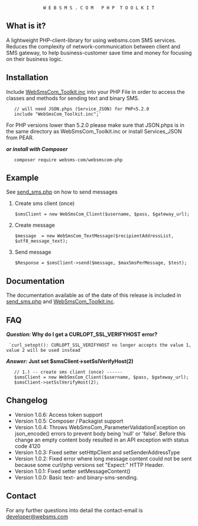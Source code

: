 
 
                  W E B S M S . C O M   P H P  T O O L K I T 


  What is it?
  -----------

  A lightweight PHP-client-library for using websms.com SMS services.
  Reduces the complexity of network-communication between client and SMS gateway, 
  to help business-customer save time and money for focusing on their business logic.
  
  Installation
  -------------------------

  Include  [WebSmsCom_Toolkit.inc](WebSmsCom_Toolkit.inc) into your PHP File in order to access the classes and methods for sending text and binary SMS.
  
       // will need JSON.phps (Service_JSON) for PHP<5.2.0
       include "WebSmsCom_Toolkit.inc";`
  
  For PHP versions lower than 5.2.0 please make sure that JSON.phps is in the same directory as WebSmsCom_Toolkit.inc or install Services_JSON from PEAR.
  
  __*or install with Composer*__
  
       composer require websms-com/websmscom-php
  
  
  Example
  -------
  
  See [send_sms.php](send_sms.php) on how to send messages
  
  1. Create sms client (once)
  
     `$smsClient = new WebSmsCom_Client($username, $pass, $gateway_url);`
  2. Create message
  
     `$message  = new WebSmsCom_TextMessage($recipientAddressList, $utf8_message_text);`
  3. Send message
  
     `$Response = $smsClient->send($message, $maxSmsPerMessage, $test);`
    

  Documentation
  -------------
  The documentation available as of the date of this release is included 
  in [send_sms.php](send_sms.php) and [WebSmsCom_Toolkit.inc](WebSmsCom_Toolkit.inc).

  FAQ
  -------------
  __*Question:* Why do I get a CURLOPT_SSL_VERIFYHOST error?__
  
     `curl_setopt(): CURLOPT_SSL_VERIFYHOST no longer accepts the value 1, value 2 will be used instead` 
     
  __*Answer:* Just set $smsClient->setSslVerifyHost(2)__
  
       // 1.) -- create sms client (once) ------
       $smsClient = new WebSmsCom_Client($username, $pass, $gateway_url);
       $smsClient->setSslVerifyHost(2);

  Changelog
  ------------------
  
   * Version 1.0.6: Access token support
   * Version 1.0.5: Composer / Packagist support
   * Version 1.0.4: Throws WebSmsCom_ParameterValidationException on json_encode() errors to prevent body being 'null' or 'false'. Before this change an empty content body resulted in an API exception with status code 4120 
   * Version 1.0.3: Fixed setter setHttpClient and setSenderAddressType
   * Version 1.0.2: Fixed error where long message content could not be sent 
                    because some curl/php versions set "Expect:" HTTP Header.
   * Version 1.0.1: Fixed setter setMessageContent() 
   * Version 1.0.0: Basic text- and binary-sms-sending.

  Contact
  -------
  For any further questions into detail the contact-email is developer@websms.com
